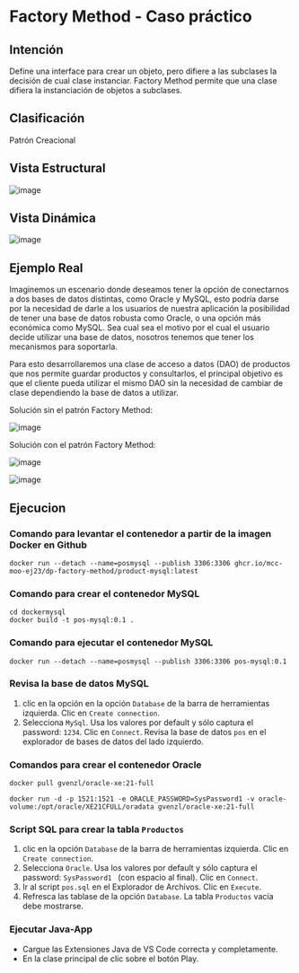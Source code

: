 # Factory Method - Caso práctico

## Intención

Define una interface para crear un objeto, pero difiere a las subclases la decisión de cual clase instanciar. Factory Method permite que una clase difiera la instanciación de objetos a subclases.

## Clasificación

Patrón Creacional

## Vista Estructural

![image](https://user-images.githubusercontent.com/84739791/225982810-f5f3c93d-7619-43c3-8b22-722629d8a324.png)

## Vista Dinámica

![image](https://user-images.githubusercontent.com/84739791/225982883-11aa4829-3f72-4d39-9447-35b6231e5dd3.png)

## Ejemplo Real

Imaginemos un escenario donde deseamos tener la opción de conectarnos a dos bases de datos distintas, como 
Oracle y MySQL, esto podría darse por la necesidad de darle a los usuarios de 
nuestra aplicación la posibilidad de tener una base de datos robusta como Oracle, 
o una opción más económica como MySQL. Sea cual sea el motivo por el cual el 
usuario decide utilizar una base de datos, nosotros tenemos que tener los 
mecanismos para soportarla.

Para esto desarrollaremos una clase de acceso a datos (DAO) de productos que 
nos permite guardar productos y consultarlos, el principal objetivo es que el cliente 
pueda utilizar el mismo DAO sin la necesidad de cambiar de clase dependiendo 
la base de datos a utilizar.

Solución sin el patrón Factory Method:

![image](https://user-images.githubusercontent.com/84739791/225983252-5ac532f2-4d54-4cce-b9d8-7712eff3cdd2.png)

Solución con el patrón Factory Method:

![image](https://user-images.githubusercontent.com/84739791/225983461-403f3457-fbe2-47d5-ab96-534e755fb238.png)

![image](https://user-images.githubusercontent.com/84739791/225983566-b369a530-211f-485d-987c-d46af51a4ad9.png)

## Ejecucion

### Comando para levantar el contenedor a partir de la imagen Docker en Github
```
docker run --detach --name=posmysql --publish 3306:3306 ghcr.io/mcc-moo-ej23/dp-factory-method/product-mysql:latest
```
### Comando para crear el contenedor MySQL 
```
cd dockermysql
docker build -t pos-mysql:0.1 .
```

### Comando para ejecutar el contenedor MySQL
```
docker run --detach --name=posmysql --publish 3306:3306 pos-mysql:0.1
```
### Revisa la base de datos MySQL

1. clic en la opción en la opción ```Database``` de la barra de herramientas izquierda. Clic en ```Create connection```.
2. Selecciona ```MySql```. Usa los valores por default y sólo captura el password: ```1234```. Clic en ```Connect```. Revisa la base de datos ```pos``` en el explorador de bases de datos del lado izquierdo.

### Comandos para crear el contenedor Oracle
```
docker pull gvenzl/oracle-xe:21-full

docker run -d -p 1521:1521 -e ORACLE_PASSWORD=SysPassword1 -v oracle-volume:/opt/oracle/XE21CFULL/oradata gvenzl/oracle-xe:21-full
```
### Script SQL  para crear la tabla ```Productos```

1. clic en la opción ```Database``` de la barra de herramientas izquierda. Clic en ```Create connection```.
2. Selecciona ```Oracle```. Usa los valores por default y sólo captura el password: ```SysPassword1 ``` (con espacio al final). Clic en ```Connect```.
3. Ir al script ```pos.sql``` en el Explorador de Archivos. Clic en ```Execute```.
4. Refresca las tablase de la opción ```Database```. La tabla ```Productos``` vacía debe mostrarse.

### Ejecutar Java-App 

* Cargue las Extensiones Java de VS Code correcta y completamente.
* En la clase principal de clic sobre el botón Play.

